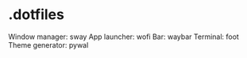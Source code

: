 # .dotfiles

Window manager: sway
App launcher: wofi
Bar: waybar
Terminal: foot
Theme generator: pywal
